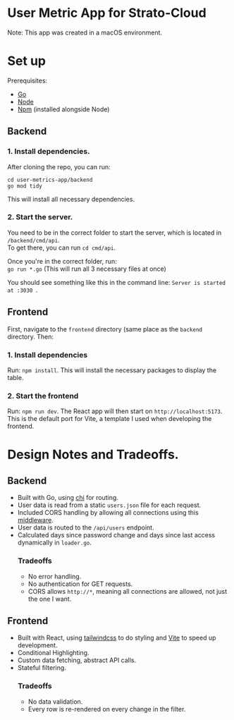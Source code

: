 # User Metric App for Strato-Cloud
Note: This app was created in a macOS environment.
# Set up 
Prerequisites:
- [Go](https://go.dev/doc/install)
- [Node](https://nodejs.org/en/download)
- [Npm](https://docs.npmjs.com/downloading-and-installing-node-js-and-npm) (installed alongside Node)
## Backend
### 1. Install dependencies.
After cloning the repo, you can run:
```
cd user-metrics-app/backend
go mod tidy
```
This will install all necessary dependencies.
### 2. Start the server.
You need to be in the correct folder to start the server, which is located in `/backend/cmd/api`. \
To get there, you can run `cd cmd/api`. <br/>

Once you're in the correct folder, run: \
`go run *.go` (This will run all 3 necessary files at once) <br/>

You should see something like this in the command line: `Server is started at :3030 `.
## Frontend 
First, navigate to the `frontend` directory (same place as the `backend` directory.
Then:
### 1. Install dependencies
Run: `npm install`. This will install the necessary packages to display the table.
### 2. Start the frontend
Run: `npm run dev`. The React app will then start on `http://localhost:5173`. This is the default port for Vite, a template I used when developing the frontend.

# Design Notes and Tradeoffs. 
## Backend
- Built with Go, using [chi](https://github.com/go-chi/chi) for routing.
- User data is read from a static `users.json` file for each request.
- Included CORS handling by allowing all connections using this [middleware](https://github.com/go-chi/cors).
- User data is routed to the `/api/users` endpoint.
- Calculated days since password change and days since last access dynamically in `loader.go`.
  ### Tradeoffs
    - No error handling.
    - No authentication for GET requests.
    -  CORS allows `http://*`, meaning all connections are allowed, not just the one I want.
## Frontend 
- Built with React, using [tailwindcss](https://tailwindcss.com/) to do styling and [Vite](https://vite.dev/guide/) to speed up development.
- Conditional Highlighting.
- Custom data fetching, abstract API calls.
- Stateful filtering.
  ### Tradeoffs
  - No data validation.
  - Every row is re-rendered on every change in the filter. 

